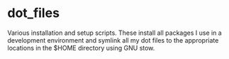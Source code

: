 dot_files
=========

Various installation and setup scripts. These install all packages I use in a development environment and symlink all my dot files to the appropriate locations in the $HOME directory using GNU stow.
